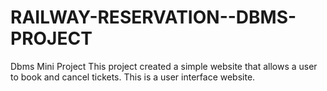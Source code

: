 # RAILWAY-RESERVATION--DBMS-PROJECT
Dbms Mini Project
This project created a simple website that allows a user to book and cancel tickets. This is a user interface website.
